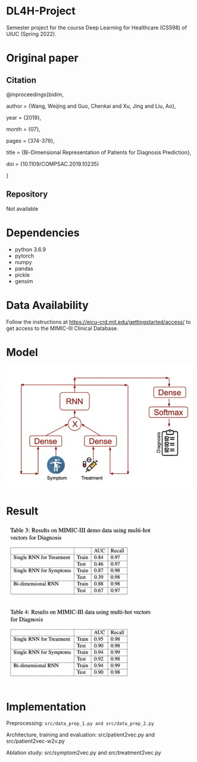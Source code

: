 # DL4H-Project
Semester project for the course Deep Learning for Healthcare (CS598) of UIUC (Spring 2022).

# Original paper
## Citation
@inproceedings{bidim,

author = {Wang, Weijing and Guo, Chenkai and Xu, Jing and Liu, Ao},

year = {2019},

month = {07},

pages = {374-379},

title = {Bi-Dimensional Representation of Patients for Diagnosis Prediction},

doi = {10.1109/COMPSAC.2019.10235}

}
## Repository
Not available

# Dependencies
* python 3.6.9
* pytorch
* numpy
* pandas
* pickle
* gensim

# Data Availability

Follow the instructions at https://eicu-crd.mit.edu/gettingstarted/access/ to get access to the MIMIC-III Clinical Database.

# Model

<img src="model.png" width="500"/>

# Result

<img src="results1.png" width="400"/>

# Implementation
Preprocessing: ```src/data_prep_1.py and src/data_prep_2.py```

Architecture, training and evaluation: src/patient2vec.py and src/patient2vec-w2v.py

Ablation study: src/symptom2vec.py and src/treatment2vec.py
